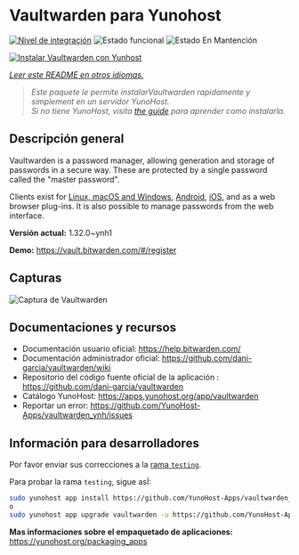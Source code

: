 <!--
Este archivo README esta generado automaticamente<https://github.com/YunoHost/apps/tree/master/tools/readme_generator>
No se debe editar a mano.
-->

# Vaultwarden para Yunohost

[![Nivel de integración](https://dash.yunohost.org/integration/vaultwarden.svg)](https://ci-apps.yunohost.org/ci/apps/vaultwarden/) ![Estado funcional](https://ci-apps.yunohost.org/ci/badges/vaultwarden.status.svg) ![Estado En Mantención](https://ci-apps.yunohost.org/ci/badges/vaultwarden.maintain.svg)

[![Instalar Vaultwarden con Yunhost](https://install-app.yunohost.org/install-with-yunohost.svg)](https://install-app.yunohost.org/?app=vaultwarden)

*[Leer este README en otros idiomas.](./ALL_README.md)*

> *Este paquete le permite instalarVaultwarden rapidamente y simplement en un servidor YunoHost.*  
> *Si no tiene YunoHost, visita [the guide](https://yunohost.org/install) para aprender como instalarla.*

## Descripción general

Vaultwarden is a password manager, allowing generation and storage of passwords in a secure way. These are protected by a single password called the "master password".

Clients exist for [Linux, macOS and Windows](https://bitwarden.com/#download), [Android](https://play.google.com/store/apps/details?id=com.x8bit.bitwarden), [iOS](https://itunes.apple.com/app/bitwarden-free-password-manager/id1137397744?mt=8), and as a web browser plug-ins. It is also possible to manage passwords from the web interface.


**Versión actual:** 1.32.0~ynh1

**Demo:** <https://vault.bitwarden.com/#/register>

## Capturas

![Captura de Vaultwarden](./doc/screenshots/screenshot1.png)

## Documentaciones y recursos

- Documentación usuario oficial: <https://help.bitwarden.com/>
- Documentación administrador oficial: <https://github.com/dani-garcia/vaultwarden/wiki>
- Repositorio del código fuente oficial de la aplicación : <https://github.com/dani-garcia/vaultwarden>
- Catálogo YunoHost: <https://apps.yunohost.org/app/vaultwarden>
- Reportar un error: <https://github.com/YunoHost-Apps/vaultwarden_ynh/issues>

## Información para desarrolladores

Por favor enviar sus correcciones a la [rama `testing`](https://github.com/YunoHost-Apps/vaultwarden_ynh/tree/testing).

Para probar la rama `testing`, sigue asÍ:

```bash
sudo yunohost app install https://github.com/YunoHost-Apps/vaultwarden_ynh/tree/testing --debug
o
sudo yunohost app upgrade vaultwarden -u https://github.com/YunoHost-Apps/vaultwarden_ynh/tree/testing --debug
```

**Mas informaciones sobre el empaquetado de aplicaciones:** <https://yunohost.org/packaging_apps>
